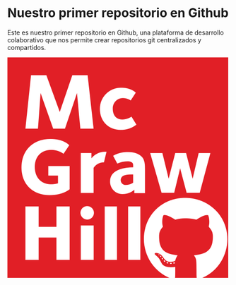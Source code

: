 # Nuestro primer repositorio en Github

Este es nuestro primer repositorio en Github, una plataforma de desarrollo colaborativo que nos permite crear repositorios git centralizados y compartidos.

![Logo de McGraw Hill y Octocat](imagenes/mgh_github.png)


